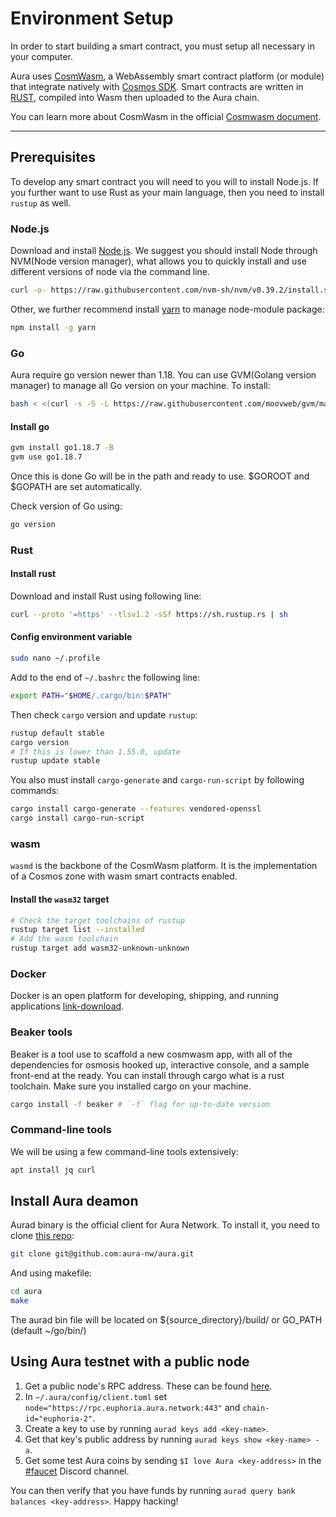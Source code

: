 # Environment Setup
In order to start building a smart contract, you must setup all necessary in your computer.

Aura uses [CosmWasm](https://cosmwasm.com/), a WebAssembly smart contract platform (or module) that integrate natively with [Cosmos SDK](https://v1.cosmos.network/sdk). Smart contracts are written in [RUST](https://www.rust-lang.org/), compiled into Wasm then uploaded to the Aura chain.

You can learn more about CosmWasm in the official [Cosmwasm document](https://docs.cosmwasm.com/docs/1.0/).

---

## Prerequisites

To develop any smart contract you will need to you will to install Node.js. If you further want to use Rust as your main language, then you need to install `rustup` as well.

### Node.js
Download and install [Node.js](https://nodejs.org/en/download/). We suggest you should install Node through NVM(Node version manager), what allows you to quickly install and use different versions of node via the command line.
```bash
curl -o- https://raw.githubusercontent.com/nvm-sh/nvm/v0.39.2/install.sh | bash
```

Other, we further recommend install [yarn](https://yarnpkg.com) to manage node-module package: 
```bash
npm install -g yarn
```

### Go

Aura require go version newer than 1.18. You can use GVM(Golang version manager) to manage all Go version on your machine. To install: 
```bash
bash < <(curl -s -S -L https://raw.githubusercontent.com/moovweb/gvm/master/binscripts/gvm-installer)
```

#### Install go
```bash
gvm install go1.18.7 -B
gvm use go1.18.7
```

Once this is done Go will be in the path and ready to use. $GOROOT and $GOPATH are set automatically.

Check version of Go using:
```bash
go version
```

### Rust

#### Install rust
Download and install Rust using following line:
```bash
curl --proto '=https' --tlsv1.2 -sSf https://sh.rustup.rs | sh
```

#### Config environment variable
```bash
sudo nano ~/.profile
```

Add to the end of `~/.bashrc` the following line:
```bash
export PATH="$HOME/.cargo/bin:$PATH"
```

Then check `cargo` version and update `rustup`:
```bash
rustup default stable
cargo version
# If this is lower than 1.55.0, update
rustup update stable
```

You also must install `cargo-generate` and `cargo-run-script` by following commands:
```bash
cargo install cargo-generate --features vendored-openssl
cargo install cargo-run-script
```

### wasm
`wasmd` is the backbone of the CosmWasm platform. It is the implementation of a Cosmos zone with wasm smart contracts enabled.

#### Install the `wasm32` target
```bash
# Check the target toolchains of rustup
rustup target list --installed
# Add the wasm toolchain
rustup target add wasm32-unknown-unknown
```

### Docker
Docker is an open platform for developing, shipping, and running applications [link-download](https://www.docker.com/).

### Beaker tools
Beaker is a tool use to scaffold a new cosmwasm app, with all of the dependencies for osmosis hooked up, interactive console, and a sample front-end at the ready.
You can install through cargo what is a rust toolchain. Make sure you installed cargo on your machine.
```bash
cargo install -f beaker # `-f` flag for up-to-date version
```

### Command-line tools
We will be using a few command-line tools extensively:
```bash
apt install jq curl
```

## Install Aura deamon

Aurad binary is the official client for Aura Network. To install it, you need to clone [this repo](https://github.com/aura-nw/aura):
```bash
git clone git@github.com:aura-nw/aura.git
```
And using makefile:
```bash
cd aura
make
```
The aurad bin file will be located on ${source_directory}/build/ or GO_PATH (default ~/go/bin/)

## Using Aura testnet with a public node

1. Get a public node's RPC address. These can be found [here](https://docs.aura.network/developer/contract/rpc/).
2. In `~/.aura/config/client.toml` set `node="https://rpc.euphoria.aura.network:443"` and `chain-id="euphoria-2"`.
3. Create a key to use by running `aurad keys add <key-name>`.
4. Get that key's public address by running `aurad keys show <key-name> -a`.
5. Get some test Aura coins by sending `$I love Aura <key-address>` in the [#faucet](https://discord.gg/J3t23wCa) Discord channel.

You can then verify that you have funds by running `aurad query bank balances <key-address>`. Happy hacking!

